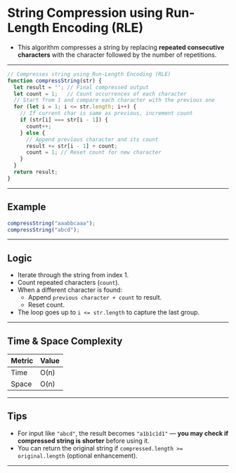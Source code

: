 #  String Compression using Run-Length Encoding (RLE)

- This algorithm compresses a string by replacing **repeated consecutive characters** with the character followed by the number of repetitions.

---

```js
// Compresses string using Run-Length Encoding (RLE)
function compressString(str) {
  let result = ''; // Final compressed output
  let count = 1;   // Count occurrences of each character
  // Start from 1 and compare each character with the previous one
  for (let i = 1; i <= str.length; i++) {
    // If current char is same as previous, increment count
    if (str[i] === str[i - 1]) {
      count++;
    } else {
      // Append previous character and its count
      result += str[i - 1] + count;
      count = 1; // Reset count for new character
    }
  }
  return result;
}
```

---

##  Example

```js
compressString("aaabbcaaa"); 
compressString("abcd");      
```

---

##  Logic

- Iterate through the string from index 1.
- Count repeated characters (`count`).
- When a different character is found:
  - Append `previous character + count` to result.
  - Reset count.
- The loop goes up to `i <= str.length` to capture the last group.

---

##  Time & Space Complexity

| Metric        | Value     |
|---------------|-----------|
| Time          | O(n)      |
| Space         | O(n)      |

---

##  Tips

- For input like `"abcd"`, the result becomes `"a1b1c1d1"` — **you may check if compressed string is shorter** before using it.
- You can return the original string if `compressed.length >= original.length` (optional enhancement).

---